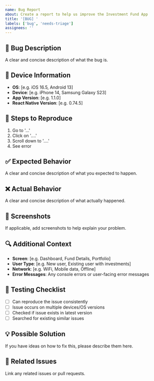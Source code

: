 ```yaml
---
name: Bug Report
about: Create a report to help us improve the Investment Fund App
title: '[BUG] '
labels: ['bug', 'needs-triage']
assignees: ''
---
```


## 🐛 Bug Description
A clear and concise description of what the bug is.

## 📱 Device Information
- **OS**: [e.g. iOS 16.5, Android 13]
- **Device**: [e.g. iPhone 14, Samsung Galaxy S23]
- **App Version**: [e.g. 1.1.0]
- **React Native Version**: [e.g. 0.74.5]

## 🔄 Steps to Reproduce
1. Go to '...'
2. Click on '....'
3. Scroll down to '....'
4. See error

## ✅ Expected Behavior
A clear and concise description of what you expected to happen.

## ❌ Actual Behavior
A clear and concise description of what actually happened.

## 📸 Screenshots
If applicable, add screenshots to help explain your problem.

## 🔍 Additional Context
- **Screen**: [e.g. Dashboard, Fund Details, Portfolio]
- **User Type**: [e.g. New user, Existing user with investments]
- **Network**: [e.g. WiFi, Mobile data, Offline]
- **Error Messages**: Any console errors or user-facing error messages

## 🧪 Testing Checklist
- [ ] Can reproduce the issue consistently
- [ ] Issue occurs on multiple devices/OS versions
- [ ] Checked if issue exists in latest version
- [ ] Searched for existing similar issues

## 💡 Possible Solution
If you have ideas on how to fix this, please describe them here.

## 🔗 Related Issues
Link any related issues or pull requests.
